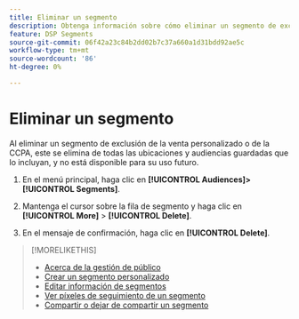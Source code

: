 ```yaml
---
title: Eliminar un segmento
description: Obtenga información sobre cómo eliminar un segmento de exclusión de la venta personalizado o de la CCPA.
feature: DSP Segments
source-git-commit: 06f42a23c84b2dd02b7c37a660a1d31bdd92ae5c
workflow-type: tm+mt
source-wordcount: '86'
ht-degree: 0%

---
```


# Eliminar un segmento

Al eliminar un segmento de exclusión de la venta personalizado o de la CCPA, este se elimina de todas las ubicaciones y audiencias guardadas que lo incluyan, y no está disponible para su uso futuro.

1. En el menú principal, haga clic en **[!UICONTROL Audiences]>[!UICONTROL Segments]**.

1. Mantenga el cursor sobre la fila de segmento y haga clic en **[!UICONTROL More]** > **[!UICONTROL Delete]**.

1. En el mensaje de confirmación, haga clic en **[!UICONTROL Delete]**.

>[!MORELIKETHIS]
>
>* [Acerca de la gestión de público](audience-about.md)
>* [Crear un segmento personalizado](custom-segment-create.md)
>* [Editar información de segmentos](segment-edit.md)
>* [Ver píxeles de seguimiento de un segmento](segment-view-pixels.md)
>* [Compartir o dejar de compartir un segmento](segment-share.md)


